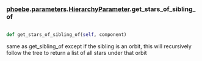 ### [phoebe](phoebe.md).[parameters](phoebe.parameters.md).[HierarchyParameter](phoebe.parameters.HierarchyParameter.md).get_stars_of_sibling_of

```py

def get_stars_of_sibling_of(self, component)

```



same as get_sibling_of except if the sibling is an orbit, this will recursively
follow the tree to return a list of all stars under that orbit

